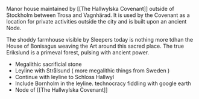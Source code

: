 Manor house maintained by [[The Hallwylska Covenant]] outside of Stockholm between Trosa and Vagnhärad. It is used by the Covenant as a location for private activities outside the city and is built upon an ancient Node.

The shoddy farmhouse visible by Sleepers today is nothing more tdhan the House of Bonisagus weaving the Art around this sacred place. The true Erikslund is a primeval forest, pulsing with ancient power. 

- Megalithic sacrificial stone
- Leyline with Strålsund ( more megalithic things from Sweden )
- Continue with leyline to Schloss Hallwyl
- Include Bornholm in the leyline. technocracy fiddling with google earth
- Node of [[The Hallwylska Covenant]]